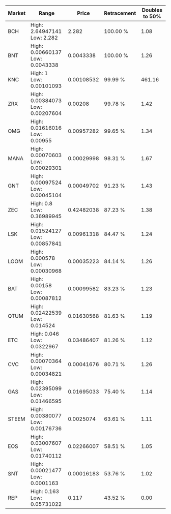 | Market | Range | Price| Retracement | Doubles to 50% |
| --- | --- | --- | --- | --- |
| BCH | High: 2.64947141<br />Low: 2.282 | 2.282 | 100.00 % | 1.08 |
| BNT | High: 0.00660137<br />Low: 0.0043338 | 0.0043338 | 100.00 % | 1.26 |
| KNC | High: 1<br />Low: 0.00101093 | 0.00108532 | 99.99 % | 461.16 |
| ZRX | High: 0.00384073<br />Low: 0.00207604 | 0.00208 | 99.78 % | 1.42 |
| OMG | High: 0.01616016<br />Low: 0.00955 | 0.00957282 | 99.65 % | 1.34 |
| MANA | High: 0.00070603<br />Low: 0.00029301 | 0.00029998 | 98.31 % | 1.67 |
| GNT | High: 0.00097524<br />Low: 0.00045104 | 0.00049702 | 91.23 % | 1.43 |
| ZEC | High: 0.8<br />Low: 0.36989945 | 0.42482038 | 87.23 % | 1.38 |
| LSK | High: 0.01524127<br />Low: 0.00857841 | 0.00961318 | 84.47 % | 1.24 |
| LOOM | High: 0.000578<br />Low: 0.00030968 | 0.00035223 | 84.14 % | 1.26 |
| BAT | High: 0.00158<br />Low: 0.00087812 | 0.00099582 | 83.23 % | 1.23 |
| QTUM | High: 0.02422539<br />Low: 0.014524 | 0.01630568 | 81.63 % | 1.19 |
| ETC | High: 0.046<br />Low: 0.0322967 | 0.03486407 | 81.26 % | 1.12 |
| CVC | High: 0.00070364<br />Low: 0.00034821 | 0.00041676 | 80.71 % | 1.26 |
| GAS | High: 0.02395099<br />Low: 0.01466595 | 0.01695033 | 75.40 % | 1.14 |
| STEEM | High: 0.00380077<br />Low: 0.00176736 | 0.0025074 | 63.61 % | 1.11 |
| EOS | High: 0.03007607<br />Low: 0.01740112 | 0.02266007 | 58.51 % | 1.05 |
| SNT | High: 0.00021477<br />Low: 0.0001163 | 0.00016183 | 53.76 % | 1.02 |
| REP | High: 0.163<br />Low: 0.05731022 | 0.117 | 43.52 % | 0.00 |
